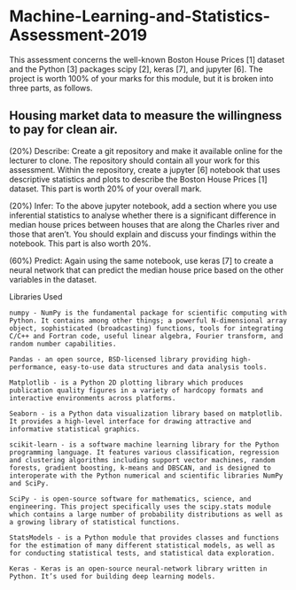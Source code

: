 # Machine-Learning-and-Statistics-Assessment-2019

This assessment concerns the well-known Boston House Prices [1] dataset and the
Python [3] packages scipy [2], keras [7], and jupyter [6]. The project is worth 100%
of your marks for this module, but it is broken into three parts, as follows.

## Housing market data to measure the willingness to pay for clean air.

(20%) Describe: Create a git repository and make it available online for the lecturer
to clone. The repository should contain all your work for this assessment. Within
the repository, create a jupyter [6] notebook that uses descriptive statistics and
plots to describe the Boston House Prices [1] dataset. This part is worth 20% of
your overall mark.

(20%) Infer: To the above jupyter notebook, add a section where you use inferential
statistics to analyse whether there is a significant difference in median house prices
between houses that are along the Charles river and those that aren’t. You should
explain and discuss your findings within the notebook. This part is also worth
20%.

(60%) Predict: Again using the same notebook, use keras [7] to create a neural network
that can predict the median house price based on the other variables in the dataset.


Libraries Used

    numpy - NumPy is the fundamental package for scientific computing with Python. It contains among other things; a powerful N-dimensional array object, sophisticated (broadcasting) functions, tools for integrating C/C++ and Fortran code, useful linear algebra, Fourier transform, and random number capabilities.
    
    Pandas - an open source, BSD-licensed library providing high-performance, easy-to-use data structures and data analysis tools.
    
    Matplotlib - is a Python 2D plotting library which produces publication quality figures in a variety of hardcopy formats and interactive environments across platforms.
    
    Seaborn - is a Python data visualization library based on matplotlib. It provides a high-level interface for drawing attractive and informative statistical graphics.
    
    scikit-learn - is a software machine learning library for the Python programming language. It features various classification, regression and clustering algorithms including support vector machines, random forests, gradient boosting, k-means and DBSCAN, and is designed to interoperate with the Python numerical and scientific libraries NumPy and SciPy.
    
    SciPy - is open-source software for mathematics, science, and engineering. This project specifically uses the scipy.stats module which contains a large number of probability distributions as well as a growing library of statistical functions.
    
    StatsModels - is a Python module that provides classes and functions for the estimation of many different statistical models, as well as for conducting statistical tests, and statistical data exploration.
    
    Keras - Keras is an open-source neural-network library written in Python. It’s used for building deep learning models.

